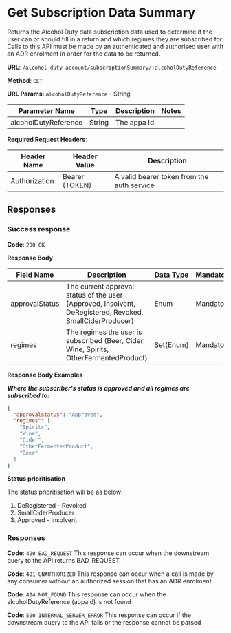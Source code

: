 # Get Subscription Data Summary


Returns the Alcohol Duty data subscription data used to determine if the user can or should fill in a return and which regimes they are subscribed for.
Calls to this API must be made by an authenticated and authorised user with an ADR enrolment in order for the data to be returned.

**URL**: `/alcohol-duty-account/subscriptionSummary/:alcoholDutyReference`

**Method**: `GET`

**URL Params**: `alcoholDutyReference` - String

| Parameter Name       | Type   | Description    | Notes                     |
|----------------------|--------|----------------|---------------------------|
| alcoholDutyReference | String | The appa Id    |                           |

**Required Request Headers**:

| Header Name   | Header Value   | Description                                |
|---------------|----------------|--------------------------------------------|
| Authorization | Bearer {TOKEN} | A valid bearer token from the auth service |

## Responses

### Success response

**Code**: `200 OK`

**Response Body**

| Field Name                            | Description                                                                                              | Data Type  | Mandatory/Optional                                                             | Notes                                |
|---------------------------------------|----------------------------------------------------------------------------------------------------------|------------|--------------------------------------------------------------------------------|--------------------------------------|
| approvalStatus                        | The current approval status of the user (Approved, Insolvent, DeRegistered, Revoked, SmallCiderProducer) | Enum       | Mandatory                                                                      |                                      |
| regimes                               | The regimes the user is subscribed (Beer, Cider, Wine, Spirits, OtherFermentedProduct)                   | Set(Enum)  | Mandatory                                                                      |                                      |

**Response Body Examples**

***Where the subscriber's status is approved and all regimes are subscribed to:***

```json
{
  "approvalStatus": "Approved",
  "regimes": [
    "Spirits",
    "Wine",
    "Cider",
    "OtherFermentedProduct",
    "Beer"
  ]
}
```

**Status prioritisation**

The status prioritisation will be as below:

1. DeRegistered - Revoked
1. SmallCiderProducer
1. Approved - Insolvent

### Responses
**Code**: `400 BAD_REQUEST`
This response can occur when the downstream query to the API returns BAD_REQUEST

**Code**: `401 UNAUTHORIZED`
This response can occur when a call is made by any consumer without an authorized session that has an ADR enrolment.

**Code**: `404 NOT_FOUND`
This response can occur when the alcoholDutyReference (appaId) is not found

**Code**: `500 INTERNAL_SERVER_ERROR`
This response can occur if the downstream query to the API fails or the response cannot be parsed
